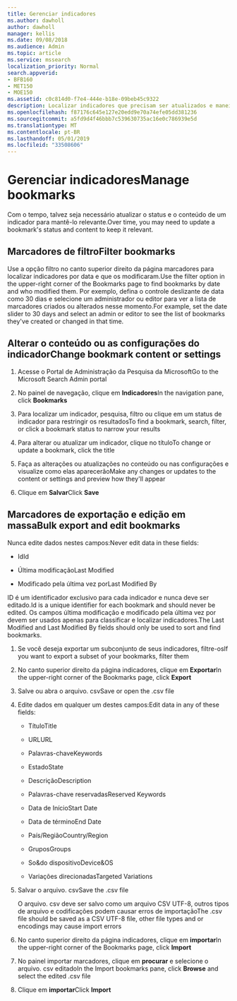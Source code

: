 ```yaml
---
title: Gerenciar indicadores
ms.author: dawholl
author: dawholl
manager: kellis
ms.date: 09/08/2018
ms.audience: Admin
ms.topic: article
ms.service: mssearch
localization_priority: Normal
search.appverid:
- BFB160
- MET150
- MOE150
ms.assetid: c0c814d0-f7e4-444e-b18e-09beb45c9322
description: Localizar indicadores que precisam ser atualizados e maneiras de editar em massa resultados de indicadores para o Microsoft Search
ms.openlocfilehash: f87176c645e127e20edd9e70a74efe05dd381236
ms.sourcegitcommit: a5fd9d4f46bbb7c539630735ac16e0c786939e5d
ms.translationtype: MT
ms.contentlocale: pt-BR
ms.lasthandoff: 05/01/2019
ms.locfileid: "33508606"
---
```

# <a name="manage-bookmarks"></a><span data-ttu-id="cbe9e-103">Gerenciar indicadores</span><span class="sxs-lookup"><span data-stu-id="cbe9e-103">Manage bookmarks</span></span>

<span data-ttu-id="cbe9e-104">Com o tempo, talvez seja necessário atualizar o status e o conteúdo de um indicador para mantê-lo relevante.</span><span class="sxs-lookup"><span data-stu-id="cbe9e-104">Over time, you may need to update a bookmark's status and content to keep it relevant.</span></span> 
  
## <a name="filter-bookmarks"></a><span data-ttu-id="cbe9e-105">Marcadores de filtro</span><span class="sxs-lookup"><span data-stu-id="cbe9e-105">Filter bookmarks</span></span>

<span data-ttu-id="cbe9e-106">Use a opção filtro no canto superior direito da página marcadores para localizar indicadores por data e que os modificaram.</span><span class="sxs-lookup"><span data-stu-id="cbe9e-106">Use the filter option in the upper-right corner of the Bookmarks page to find bookmarks by date and who modified them.</span></span> <span data-ttu-id="cbe9e-107">Por exemplo, defina o controle deslizante de data como 30 dias e selecione um administrador ou editor para ver a lista de marcadores criados ou alterados nesse momento.</span><span class="sxs-lookup"><span data-stu-id="cbe9e-107">For example, set the date slider to 30 days and select an admin or editor to see the list of bookmarks they've created or changed in that time.</span></span>
  
## <a name="change-bookmark-content-or-settings"></a><span data-ttu-id="cbe9e-108">Alterar o conteúdo ou as configurações do indicador</span><span class="sxs-lookup"><span data-stu-id="cbe9e-108">Change bookmark content or settings</span></span>

1. <span data-ttu-id="cbe9e-109">Acesse o Portal de Administração da Pesquisa da Microsoft</span><span class="sxs-lookup"><span data-stu-id="cbe9e-109">Go to the Microsoft Search Admin portal</span></span>
    
2. <span data-ttu-id="cbe9e-110">No painel de navegação, clique em **Indicadores**</span><span class="sxs-lookup"><span data-stu-id="cbe9e-110">In the navigation pane, click **Bookmarks**</span></span>
    
3. <span data-ttu-id="cbe9e-111">Para localizar um indicador, pesquisa, filtro ou clique em um status de indicador para restringir os resultados</span><span class="sxs-lookup"><span data-stu-id="cbe9e-111">To find a bookmark, search, filter, or click a bookmark status to narrow your results</span></span>
    
4. <span data-ttu-id="cbe9e-112">Para alterar ou atualizar um indicador, clique no título</span><span class="sxs-lookup"><span data-stu-id="cbe9e-112">To change or update a bookmark, click the title</span></span>
    
5. <span data-ttu-id="cbe9e-113">Faça as alterações ou atualizações no conteúdo ou nas configurações e visualize como elas aparecerão</span><span class="sxs-lookup"><span data-stu-id="cbe9e-113">Make any changes or updates to the content or settings and preview how they'll appear</span></span> 
    
6. <span data-ttu-id="cbe9e-114">Clique em **Salvar**</span><span class="sxs-lookup"><span data-stu-id="cbe9e-114">Click **Save**</span></span>
    
## <a name="bulk-export-and-edit-bookmarks"></a><span data-ttu-id="cbe9e-115">Marcadores de exportação e edição em massa</span><span class="sxs-lookup"><span data-stu-id="cbe9e-115">Bulk export and edit bookmarks</span></span>

<span data-ttu-id="cbe9e-116">Nunca edite dados nestes campos:</span><span class="sxs-lookup"><span data-stu-id="cbe9e-116">Never edit data in these fields:</span></span>
  
- <span data-ttu-id="cbe9e-117">Id</span><span class="sxs-lookup"><span data-stu-id="cbe9e-117">Id</span></span>
    
- <span data-ttu-id="cbe9e-118">Última modificação</span><span class="sxs-lookup"><span data-stu-id="cbe9e-118">Last Modified</span></span>
    
- <span data-ttu-id="cbe9e-119">Modificado pela última vez por</span><span class="sxs-lookup"><span data-stu-id="cbe9e-119">Last Modified By</span></span>
    
<span data-ttu-id="cbe9e-120">ID é um identificador exclusivo para cada indicador e nunca deve ser editado.</span><span class="sxs-lookup"><span data-stu-id="cbe9e-120">Id is a unique identifier for each bookmark and should never be edited.</span></span> <span data-ttu-id="cbe9e-121">Os campos última modificação e modificado pela última vez por devem ser usados apenas para classificar e localizar indicadores.</span><span class="sxs-lookup"><span data-stu-id="cbe9e-121">The Last Modified and Last Modified By fields should only be used to sort and find bookmarks.</span></span>
  
1. <span data-ttu-id="cbe9e-122">Se você deseja exportar um subconjunto de seus indicadores, filtre-os</span><span class="sxs-lookup"><span data-stu-id="cbe9e-122">If you want to export a subset of your bookmarks, filter them</span></span>
    
2. <span data-ttu-id="cbe9e-123">No canto superior direito da página indicadores, clique em **Exportar**</span><span class="sxs-lookup"><span data-stu-id="cbe9e-123">In the upper-right corner of the Bookmarks page, click **Export**</span></span>
    
3. <span data-ttu-id="cbe9e-124">Salve ou abra o arquivo. csv</span><span class="sxs-lookup"><span data-stu-id="cbe9e-124">Save or open the .csv file</span></span>
    
4. <span data-ttu-id="cbe9e-125">Edite dados em qualquer um destes campos:</span><span class="sxs-lookup"><span data-stu-id="cbe9e-125">Edit data in any of these fields:</span></span>
   - <span data-ttu-id="cbe9e-126">Título</span><span class="sxs-lookup"><span data-stu-id="cbe9e-126">Title</span></span>
    
   - <span data-ttu-id="cbe9e-127">URL</span><span class="sxs-lookup"><span data-stu-id="cbe9e-127">URL</span></span>
    
   - <span data-ttu-id="cbe9e-128">Palavras-chave</span><span class="sxs-lookup"><span data-stu-id="cbe9e-128">Keywords</span></span>
    
   - <span data-ttu-id="cbe9e-129">Estado</span><span class="sxs-lookup"><span data-stu-id="cbe9e-129">State</span></span>
    
   - <span data-ttu-id="cbe9e-130">Descrição</span><span class="sxs-lookup"><span data-stu-id="cbe9e-130">Description</span></span>
    
   - <span data-ttu-id="cbe9e-131">Palavras-chave reservadas</span><span class="sxs-lookup"><span data-stu-id="cbe9e-131">Reserved Keywords</span></span>
    
   - <span data-ttu-id="cbe9e-132">Data de Início</span><span class="sxs-lookup"><span data-stu-id="cbe9e-132">Start Date</span></span>
    
   - <span data-ttu-id="cbe9e-133">Data de término</span><span class="sxs-lookup"><span data-stu-id="cbe9e-133">End Date</span></span>
    
   - <span data-ttu-id="cbe9e-134">País/Região</span><span class="sxs-lookup"><span data-stu-id="cbe9e-134">Country/Region</span></span>
    
   - <span data-ttu-id="cbe9e-135">Grupos</span><span class="sxs-lookup"><span data-stu-id="cbe9e-135">Groups</span></span>
    
   - <span data-ttu-id="cbe9e-136">So&amp;do dispositivo</span><span class="sxs-lookup"><span data-stu-id="cbe9e-136">Device&amp;OS</span></span>
    
   - <span data-ttu-id="cbe9e-137">Variações direcionadas</span><span class="sxs-lookup"><span data-stu-id="cbe9e-137">Targeted Variations</span></span>
    
5. <span data-ttu-id="cbe9e-138">Salvar o arquivo. csv</span><span class="sxs-lookup"><span data-stu-id="cbe9e-138">Save the .csv file</span></span>

    <span data-ttu-id="cbe9e-139">O arquivo. csv deve ser salvo como um arquivo CSV UTF-8, outros tipos de arquivo e codificações podem causar erros de importação</span><span class="sxs-lookup"><span data-stu-id="cbe9e-139">The .csv file should be saved as a CSV UTF-8 file, other file types and or encodings may cause import errors</span></span>
    
6. <span data-ttu-id="cbe9e-140">No canto superior direito da página indicadores, clique em **importar**</span><span class="sxs-lookup"><span data-stu-id="cbe9e-140">In the upper-right corner of the Bookmarks page, click **Import**</span></span>
    
7. <span data-ttu-id="cbe9e-141">No painel importar marcadores, clique em **procurar** e selecione o arquivo. csv editado</span><span class="sxs-lookup"><span data-stu-id="cbe9e-141">In the Import bookmarks pane, click **Browse** and select the edited .csv file</span></span> 
    
8. <span data-ttu-id="cbe9e-142">Clique em **importar**</span><span class="sxs-lookup"><span data-stu-id="cbe9e-142">Click **Import**</span></span>